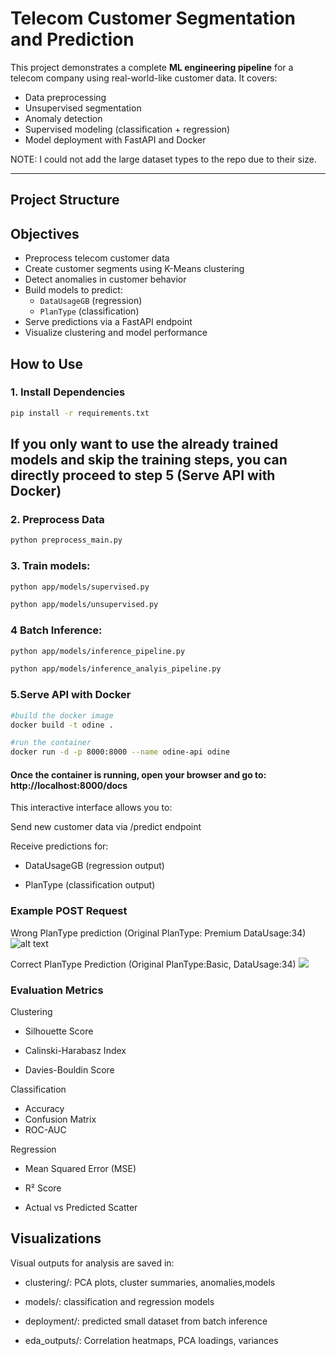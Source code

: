 # Telecom Customer Segmentation and Prediction

This project demonstrates a complete **ML engineering pipeline** for a telecom company using real-world-like customer data. It covers:

- Data preprocessing  
- Unsupervised segmentation  
- Anomaly detection  
- Supervised modeling (classification + regression)  
- Model deployment with FastAPI and Docker  

NOTE: I could not add the large dataset types to the repo due to their size.

---

## Project Structure

## Objectives

- Preprocess telecom customer data
- Create customer segments using K-Means clustering
- Detect anomalies in customer behavior
- Build models to predict:
  - `DataUsageGB` (regression)
  - `PlanType` (classification)
- Serve predictions via a FastAPI endpoint
- Visualize clustering and model performance

## How to Use

### 1. Install Dependencies
```bash
pip install -r requirements.txt
````
## If you only want to use the already trained models and skip the training steps, you can directly proceed to step 5 (Serve API with Docker)
### 2. Preprocess Data

```bash
python preprocess_main.py

````

### 3. Train models:

```bash
python app/models/supervised.py
````
```bash
python app/models/unsupervised.py
````
### 4 Batch Inference:

```bash
python app/models/inference_pipeline.py
````
```bash
python app/models/inference_analyis_pipeline.py
````

### 5.Serve API with Docker

```bash
#build the docker image 
docker build -t odine .
````
```bash
#run the container
docker run -d -p 8000:8000 --name odine-api odine
````


#### Once the container is running, open your browser and go to: http://localhost:8000/docs

This interactive interface allows you to:

Send new customer data via /predict endpoint

Receive predictions for:

- DataUsageGB (regression output)

- PlanType (classification output)


### Example POST Request

Wrong PlanType prediction (Original PlanType: Premium DataUsage:34)
![alt text](<images/Ekran Resmi 2025-07-08 12.29.04.png>)

Correct PlanType Prediction (Original PlanType:Basic, DataUsage:34)
![ ](<images/Ekran Resmi 2025-07-08 12.26.45.png>)

### Evaluation Metrics
Clustering
- Silhouette Score

- Calinski-Harabasz Index

- Davies-Bouldin Score

Classification
- Accuracy
- Confusion Matrix
- ROC-AUC

Regression
- Mean Squared Error (MSE)

- R² Score

- Actual vs Predicted Scatter

## Visualizations
Visual outputs for analysis are saved in:

- clustering/: PCA plots, cluster summaries, anomalies,models

- models/: classification and regression models

- deployment/: predicted small dataset from batch inference

- eda_outputs/: Correlation heatmaps, PCA loadings, variances